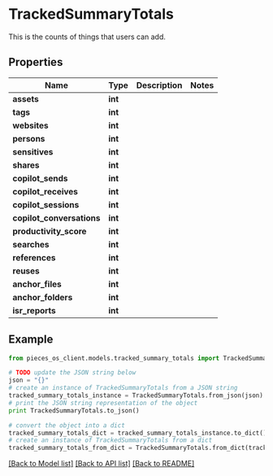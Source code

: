 # TrackedSummaryTotals

This is the counts of things that users can add.

## Properties
Name | Type | Description | Notes
------------ | ------------- | ------------- | -------------
**assets** | **int** |  | 
**tags** | **int** |  | 
**websites** | **int** |  | 
**persons** | **int** |  | 
**sensitives** | **int** |  | 
**shares** | **int** |  | 
**copilot_sends** | **int** |  | 
**copilot_receives** | **int** |  | 
**copilot_sessions** | **int** |  | 
**copilot_conversations** | **int** |  | 
**productivity_score** | **int** |  | 
**searches** | **int** |  | 
**references** | **int** |  | 
**reuses** | **int** |  | 
**anchor_files** | **int** |  | 
**anchor_folders** | **int** |  | 
**isr_reports** | **int** |  | 

## Example

```python
from pieces_os_client.models.tracked_summary_totals import TrackedSummaryTotals

# TODO update the JSON string below
json = "{}"
# create an instance of TrackedSummaryTotals from a JSON string
tracked_summary_totals_instance = TrackedSummaryTotals.from_json(json)
# print the JSON string representation of the object
print TrackedSummaryTotals.to_json()

# convert the object into a dict
tracked_summary_totals_dict = tracked_summary_totals_instance.to_dict()
# create an instance of TrackedSummaryTotals from a dict
tracked_summary_totals_from_dict = TrackedSummaryTotals.from_dict(tracked_summary_totals_dict)
```
[[Back to Model list]](../README.md#documentation-for-models) [[Back to API list]](../README.md#documentation-for-api-endpoints) [[Back to README]](../README.md)


